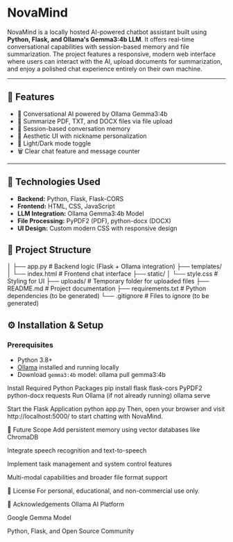 # NovaMind

NovaMind is a locally hosted AI-powered chatbot assistant built using **Python, Flask, and Ollama's Gemma3:4b LLM**. It offers real-time conversational capabilities with session-based memory and file summarization. The project features a responsive, modern web interface where users can interact with the AI, upload documents for summarization, and enjoy a polished chat experience entirely on their own machine.

---

## 🧠 Features

- 💬 Conversational AI powered by Ollama Gemma3:4b
- 📄 Summarize PDF, TXT, and DOCX files via file upload
- 🧩 Session-based conversation memory
- 🎨 Aesthetic UI with nickname personalization
- 🌙 Light/Dark mode toggle
- 🗑 Clear chat feature and message counter

---

## 🚀 Technologies Used

- **Backend:** Python, Flask, Flask-CORS
- **Frontend:** HTML, CSS, JavaScript
- **LLM Integration:** Ollama Gemma3:4b Model
- **File Processing:** PyPDF2 (PDF), python-docx (DOCX)
- **UI Design:** Custom modern CSS with responsive design

## 📂 Project Structure

│
├── app.py # Backend logic (Flask + Ollama integration)
├── templates/
│ └── index.html # Frontend chat interface
├── static/
│ └── style.css # Styling for UI
├── uploads/ # Temporary folder for uploaded files
├── README.md # Project documentation
├── requirements.txt # Python dependencies (to be generated)
└── .gitignore # Files to ignore (to be generated)

## ⚙️ Installation & Setup

### Prerequisites

- Python 3.8+
- [Ollama](https://ollama.com/) installed and running locally
- Download `gemma3:4b` model:
  ollama pull gemma3:4b
  
Install Required Python Packages
pip install flask flask-cors PyPDF2 python-docx requests
Run Ollama (if not already running)
ollama serve

Start the Flask Application
python app.py
Then, open your browser and visit http://localhost:5000/ to start chatting with NovaMind.

🔮 Future Scope
Add persistent memory using vector databases like ChromaDB

Integrate speech recognition and text-to-speech

Implement task management and system control features

Multi-modal capabilities and broader file format support

📜 License
For personal, educational, and non-commercial use only.

🙏 Acknowledgements
Ollama AI Platform

Google Gemma Model

Python, Flask, and Open Source Community
